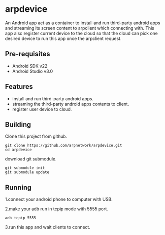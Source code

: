 # arpdevice

An Android app act as a container to install and run third-party android apps and streaming its screen content to arpclient which connecting with. This app also register current device to the cloud so that the cloud can pick one desired device to run this app once the arpclient request.

## Pre-requisites

* Android SDK v22
* Android Studio v3.0

## Features

*  install and run third-party android apps.
*  streaming the third-party android apps contents to client.
*  register user device to cloud.

## Building
Clone this project from github.

```
git clone https://github.com/arpnetwork/arpdevice.git
cd arpdevice

```
download git submodule.

```
git submodule init
git submodule update

```

## Running

1.connect your android phone to computer with USB.

2.make your adb run in tcpip mode with 5555 port.

```
adb tcpip 5555
```
3.run this app and wait clients to connect.
